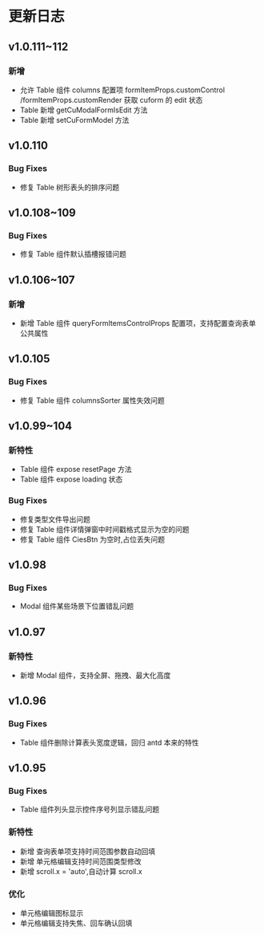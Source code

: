 # 更新日志

## v1.0.111~112

### 新增

-   允许 Table 组件 columns 配置项 formItemProps.customControl /formItemProps.customRender 获取 cuform 的 edit 状态
-   Table 新增 getCuModalFormIsEdit 方法
-   Table 新增 setCuFormModel 方法

## v1.0.110

### Bug Fixes

-   修复 Table 树形表头的排序问题

## v1.0.108~109

### Bug Fixes

-   修复 Table 组件默认插槽报错问题

## v1.0.106~107

### 新增

-   新增 Table 组件 queryFormItemsControlProps 配置项，支持配置查询表单公共属性

## v1.0.105

### Bug Fixes

-   修复 Table 组件 columnsSorter 属性失效问题

## v1.0.99~104

### 新特性

-   Table 组件 expose resetPage 方法
-   Table 组件 expose loading 状态

### Bug Fixes

-   修复类型文件导出问题
-   修复 Table 组件详情弹窗中时间戳格式显示为空的问题
-   修复 Table 组件 CiesBtn 为空时,占位丢失问题

## v1.0.98

### Bug Fixes

-   Modal 组件某些场景下位置错乱问题

## v1.0.97

### 新特性

-   新增 Modal 组件，支持全屏、拖拽、最大化高度

## v1.0.96

### Bug Fixes

-   Table 组件删除计算表头宽度逻辑，回归 antd 本来的特性

## v1.0.95

### Bug Fixes

-   Table 组件列头显示控件序号列显示错乱问题

### 新特性

-   新增 查询表单项支持时间范围参数自动回填
-   新增 单元格编辑支持时间范围类型修改
-   新增 scroll.x = 'auto',自动计算 scroll.x

### 优化

-   单元格编辑图标显示
-   单元格编辑支持失焦、回车确认回填
